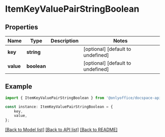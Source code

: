 # ItemKeyValuePairStringBoolean


## Properties

Name | Type | Description | Notes
------------ | ------------- | ------------- | -------------
**key** | **string** |  | [optional] [default to undefined]
**value** | **boolean** |  | [optional] [default to undefined]

## Example

```typescript
import { ItemKeyValuePairStringBoolean } from '@onlyoffice/docspace-api-typescript';

const instance: ItemKeyValuePairStringBoolean = {
    key,
    value,
};
```

[[Back to Model list]](../README.md#documentation-for-models) [[Back to API list]](../README.md#documentation-for-api-endpoints) [[Back to README]](../README.md)
